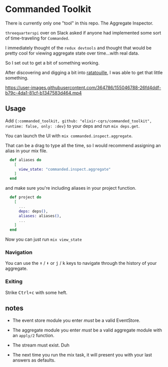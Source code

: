 # Commanded Toolkit

There is currently only one "tool" in this repo. The Aggregate Inspector.

`threequarterspi` over on Slack asked if anyone had implemented some sort of time-traveling for `Commanded`. 

I immediately thought of the `redux devtools` and thought that would be pretty cool for viewing aggregate state over time...with real data.

So I set out to get a bit of something working. 

After discovering and digging a bit into [ratatouille](https://github.com/ndreynolds/ratatouille), I was able to get that little something.



https://user-images.githubusercontent.com/364786/155046788-26fd4ddf-b79c-4da1-81cf-b1347583d464.mp4

## Usage


Add `{:commanded_toolkit, github: "elixir-cqrs/commanded_toolkit", runtime: false, only: :dev}` to your deps and run `mix deps.get`.

You can launch the UI with `mix commanded.inspect.aggregate`. 

That can be a drag to type all the time, so I would recommend assigning an alias in your mix file.

```elixir
  def aliases do
    [
      view_state: "commanded.inspect.aggregate"
    ]
  end
```

and make sure you're including aliases in your project function.

```elixir
  def project do
    [
      ...
      deps: deps(),
      aliases: aliases(),
      ...
    ]
  end
```

Now you can just run `mix view_state`


### Navigation 

You can use the <kbd>⬆</kbd> / <kbd>⬇</kbd> or <kbd>j</kbd> / <kbd>k</kbd> keys to navigate through the history of your aggregate.

### Exiting

Strike <kbd>Ctrl+c</kbd> with some heft.

## notes

* The event store module you enter *must* be a valid EventStore.

* The aggregate module you enter *must* be a valid aggregate module with an `apply/2` function.

* The stream must exist. Duh

* The next time you run the mix task, it will present you with your last answers as defaults.

